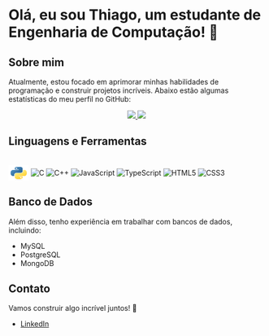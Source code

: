 # Olá, eu sou Thiago, um estudante de Engenharia de Computação! 👋

## Sobre mim
Atualmente, estou focado em aprimorar minhas habilidades de programação e construir projetos incríveis. Abaixo estão algumas estatísticas do meu perfil no GitHub:

<div align="center">
  <a href="https://github.com/ThiagoMathe">
    <img height="120em" src="https://github-readme-stats.vercel.app/api?username=ThiagoMathe&show_icons=true&theme=dracula&include_all_commits=true&count_private=true"/>
    <img height="120em" src="https://github-readme-stats.vercel.app/api/top-langs/?username=ThiagoMathe&layout=compact&langs_count=7&theme=dracula"/>
  </a>
</div>

## Linguagens e Ferramentas

<div style="display: inline_block"><br>
  <img align="center" alt="Python" height="30" width="40" src="https://raw.githubusercontent.com/devicons/devicon/master/icons/python/python-original.svg">
  <img align="center" alt="C" height="30" width="40" src="https://cdn.jsdelivr.net/gh/devicons/devicon/icons/c/c-original.svg">
  <img align="center" alt="C++" height="30" width="40" src="https://cdn.jsdelivr.net/gh/devicons/devicon/icons/cplusplus/cplusplus-original.svg">
  <img align="center" alt="JavaScript" height="30" width="40" src="https://cdn.jsdelivr.net/gh/devicons/devicon/icons/javascript/javascript-original.svg">
  <img align="center" alt="TypeScript" height="30" width="40" src="https://cdn.jsdelivr.net/gh/devicons/devicon/icons/typescript/typescript-original.svg">
  <img align="center" alt="HTML5" height="30" width="40" src="https://cdn.jsdelivr.net/gh/devicons/devicon/icons/html5/html5-original.svg">
  <img align="center" alt="CSS3" height="30" width="40" src="https://cdn.jsdelivr.net/gh/devicons/devicon/icons/css3/css3-original.svg">
</div>

## Banco de Dados
Além disso, tenho experiência em trabalhar com bancos de dados, incluindo:

- MySQL
- PostgreSQL
- MongoDB

## Contato
Vamos construir algo incrível juntos! 🚀

- [LinkedIn](www.linkedin.com/in/thiago-matheus-honorato-579ba6230)
